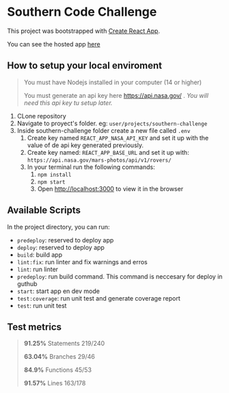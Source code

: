 # Southern Code Challenge

This project was bootstrapped with [Create React App](https://github.com/facebook/create-react-app).

You can see the hosted app [here](https://p4blodev.github.io/southern-challenge/)

## How to setup your local enviroment

> You must have Nodejs installed in your computer (14 or higher)
>
> You must generate an api key here https://api.nasa.gov/ . *You will need this api key tu setup later.*

1. CLone repository
2. Navigate to proyect's folder. eg: `user/projects/southern-challenge`
3. Inside southern-challenge folder create a new file called `.env`
   1. Create key named `REACT_APP_NASA_API_KEY` and set it up with the value of de api key generated previously.
   2. Create key named: `REACT_APP_BASE_URL` and set it up with: `https://api.nasa.gov/mars-photos/api/v1/rovers/`
   3. In your terminal run the following commands:
      1. `npm install`
      2. `npm start`
      3. Open [http://localhost:3000](http://localhost:3000) to view it in the browser



## Available Scripts

In the project directory, you can run:

- `predeploy`: reserved to deploy app
- `deploy`: reserved to deploy app
- `build`: build app
- `lint:fix`: run linter and fix warnings and erros
- `lint`: run linter
- `predeploy`: run build command. This command is neccesary for deploy in guthub
- `start`: start app en dev mode
- `test:coverage`: run unit test and generate coverage report
- `test`: run unit test



## Test metrics

> **91.25%** Statements 219/240
>
> **63.04%** Branches 29/46
>
> **84.9%** Functions 45/53
>
> **91.57%** Lines 163/178